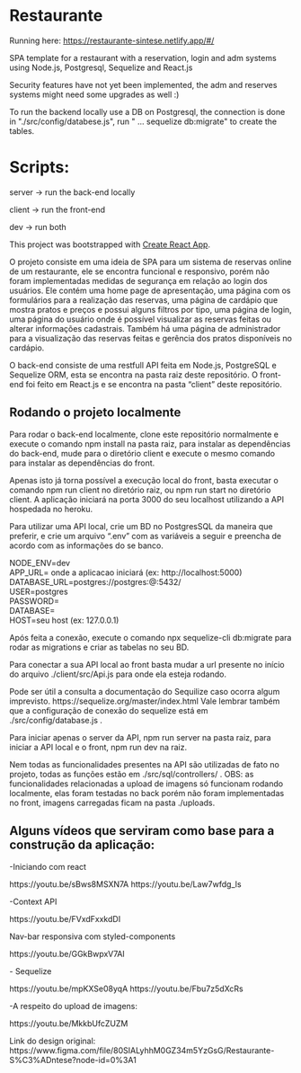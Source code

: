 # Restaurante

Running here: https://restaurante-sintese.netlify.app/#/

<p>SPA template for a restaurant with a reservation, login and adm systems using Node.js, Postgresql, Sequelize and React.js</p>

<p>Security features have not yet been implemented, the adm and reserves systems might need some upgrades as well :)</p>

<p>To run the backend locally use a DB on Postgresql, the connection is done in "./src/config/databese.js", run  " ... sequelize db:migrate" to create the tables.</p>

# Scripts:
<p>server -> run the back-end locally</p>
<p>client -> run the front-end</p>
<p>dev -> run both</p>


This project was bootstrapped with [Create React App](https://github.com/facebook/create-react-app).

<p>O projeto consiste em uma ideia de SPA para um sistema de reservas online de um restaurante, ele se encontra funcional e responsivo, porém não foram implementadas medidas de segurança em relação ao login dos usuários. Ele contém uma home page de apresentação, uma página com os formulários para a realização das reservas, uma página de cardápio que mostra pratos e preços e possui alguns filtros por tipo, uma página de login, uma página do usuário onde é possível visualizar as reservas feitas ou alterar informações cadastrais. Também há uma página de administrador para a visualização das reservas feitas e gerência dos pratos disponíveis no cardápio.</p>

<p> O back-end consiste de uma restfull API feita em Node.js, PostgreSQL e Sequelize ORM, esta se encontra na pasta raiz deste repositório. O front-end foi feito em React.js e se encontra na pasta “client” deste repositório. </p>

<h2>Rodando o projeto localmente</h2>

<p>Para rodar o back-end localmente, clone este repositório normalmente e execute o comando npm install na pasta raiz, para instalar as dependências do back-end, mude para o diretório client e execute o mesmo comando para instalar as dependências do front. </p>

<p>Apenas isto já torna possível a execução local do front, basta executar o comando npm run client no diretório raiz, ou npm run start no diretório client. A aplicação iniciará na porta 3000 do seu localhost utilizando a API hospedada no heroku.</p>

<p>Para utilizar uma API local, crie um BD no PostgresSQL da maneira que preferir, e crie um arquivo “.env” com as variáveis a seguir e preencha de acordo com as informações do se banco.</p>

<p>
NODE_ENV=dev <br>
APP_URL= onde a aplicacao iniciará (ex: http://localhost:5000) <br>
DATABASE_URL=postgres://postgres:<sua senha>@<seu host>:5432/<nome do seu banco> <br>
USER=postgres <br>
PASSWORD=<sua senha> <br>
DATABASE=<nome do seu banco> <br>
HOST=seu host (ex: 127.0.0.1)
</p>

<p>Após feita a conexão, execute o comando npx sequelize-cli db:migrate para rodar as migrations e criar as tabelas no seu BD.</p>

<p>Para conectar a sua API local ao front basta mudar a url presente no início do arquivo ./client/src/Api.js para onde ela esteja rodando.</p>

<p>Pode ser útil a consulta a documentação do Sequilize caso ocorra algum imprevisto. https://sequelize.org/master/index.html
Vale lembrar também que a configuração de conexão do sequelize está em ./src/config/database.js .</p>

<p>Para iniciar apenas o server da API, npm run server na pasta raiz, para iniciar a API local e o front, npm run dev na raiz.</p>

<p>Nem todas as funcionalidades presentes na API são utilizadas de fato no projeto, todas as funções estão em ./src/sql/controllers/ . OBS: as funcionalidades relacionadas a upload de imagens só funcionam rodando localmente, elas foram testadas no back porém não foram implementadas no front, imagens carregadas ficam na pasta ./uploads.</p>

<h2>Alguns vídeos que serviram como base para a construção da aplicação:</h2>

<p>-Iniciando com react</p>
<a>https://youtu.be/sBws8MSXN7A</a>
<a>https://youtu.be/Law7wfdg_ls</a>

<p>-Context API</p>
<a>https://youtu.be/FVxdFxxkdDI</a>

<p>Nav-bar responsiva com styled-components</p>
<a>https://youtu.be/GGkBwpxV7AI</a>

<p>- Sequelize</p>
<a>https://youtu.be/mpKXSe08yqA</a>
<a>https://youtu.be/Fbu7z5dXcRs</a>

<p>-A respeito do upload de imagens:</p>
<a>https://youtu.be/MkkbUfcZUZM</a>

<p>Link do design original: <a> https://www.figma.com/file/80SIALyhhM0GZ34m5YzGsG/Restaurante-S%C3%ADntese?node-id=0%3A1 </a> </p>

